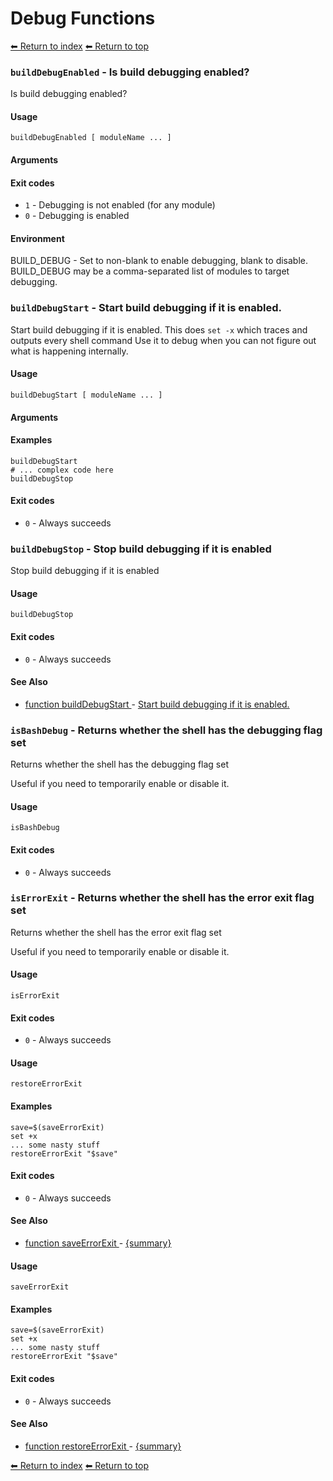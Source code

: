 # Debug Functions

[⬅ Return to index](index.md)
[⬅ Return to top](../index.md)


### `buildDebugEnabled` - Is build debugging enabled?

Is build debugging enabled?

#### Usage

    buildDebugEnabled [ moduleName ... ]
    

#### Arguments



#### Exit codes

- `1` - Debugging is not enabled (for any module)
- `0` - Debugging is enabled

#### Environment

BUILD_DEBUG - Set to non-blank to enable debugging, blank to disable. BUILD_DEBUG may be a comma-separated list of modules to target debugging.

### `buildDebugStart` - Start build debugging if it is enabled.

Start build debugging if it is enabled.
This does `set -x` which traces and outputs every shell command
Use it to debug when you can not figure out what is happening internally.

#### Usage

    buildDebugStart [ moduleName ... ]
    

#### Arguments



#### Examples

    buildDebugStart
    # ... complex code here
    buildDebugStop

#### Exit codes

- `0` - Always succeeds

### `buildDebugStop` - Stop build debugging if it is enabled

Stop build debugging if it is enabled

#### Usage

    buildDebugStop
    

#### Exit codes

- `0` - Always succeeds

#### See Also

- [function buildDebugStart
](./docs/tools/debug.md
) - [Start build debugging if it is enabled.
](https://github.com/zesk/build/blob/main/bin/build/tools/debug.sh#L45
)

### `isBashDebug` - Returns whether the shell has the debugging flag set

Returns whether the shell has the debugging flag set

Useful if you need to temporarily enable or disable it.

#### Usage

    isBashDebug
    

#### Exit codes

- `0` - Always succeeds

### `isErrorExit` - Returns whether the shell has the error exit flag set

Returns whether the shell has the error exit flag set

Useful if you need to temporarily enable or disable it.

#### Usage

    isErrorExit
    

#### Exit codes

- `0` - Always succeeds

#### Usage

    restoreErrorExit
    

#### Examples

    save=$(saveErrorExit)
    set +x
    ... some nasty stuff
    restoreErrorExit "$save"

#### Exit codes

- `0` - Always succeeds

#### See Also

- [function saveErrorExit
](./docs/tools/debug.md
) - [{summary}](https://github.com/zesk/build/blob/main/bin/build/tools/debug.sh#L101
)

#### Usage

    saveErrorExit
    

#### Examples

    save=$(saveErrorExit)
    set +x
    ... some nasty stuff
    restoreErrorExit "$save"

#### Exit codes

- `0` - Always succeeds

#### See Also

- [function restoreErrorExit
](./docs/tools/debug.md
) - [{summary}](https://github.com/zesk/build/blob/main/bin/build/tools/debug.sh#L113
)

[⬅ Return to index](index.md)
[⬅ Return to top](../index.md)
